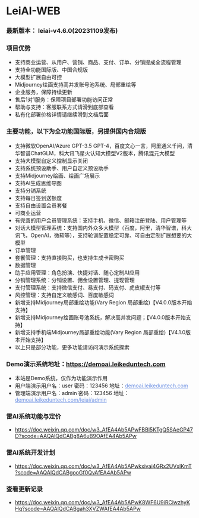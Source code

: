 # LeiAI-WEB


### 最新版本： leiai-v4.6.0(20231109发布)

### 项目优势
 - 支持商业运营、从用户、营销、商品、支付、订单、分销提成全流程管理
 - 支持全功能国际版、中国合规版
 - 大模型扩展自由可控
 - Midjourney绘画支持高并发账号池系统、局部重绘等
 - 企业服务，保障持续更新
 - 售后1对1服务：保障项目部署功能访问正常
 - 帮助与支持：客服联系方式请滑到底部查看
 - 私有化部署价格详情请继续滑到文档后面

### 主要功能，以下为全功能国际版，另提供国内合规版
 - 支持微软OpenAI/Azure GPT-3.5 GPT-4，百度文心一言，阿里通义千问，清华智谱ChatGLM，科大讯飞星火认知大模型V2版本，腾讯混元大模型
 - 支持大模型自定义控制显示关闭
 - 支持系统预设助手、用户自定义预设助手
 - 支持Midjourney绘画、绘画广场展示
 - 支持AI生成思维导图
 - 支持分销系统
 - 支持每日签到送额度
 - 支持自由设置会员套餐
 - 可商业运营
 - 有完善的用户会员管理系统：支持手机、微信、邮箱注册登陆、用户管理等
 - 对话大模型管理系统：支持国内外众多大模型（百度，阿里，清华智谱，科大讯飞，OpenAI，微软等），支持轮训配置稳定可靠、可自由定制扩展想要的大模型
 - 订单管理
 - 套餐管理：支持直接购买，也支持生成卡密购买
 - 数据管理
 - 助手应用管理：角色扮演、快捷对话、随心定制AI应用
 - 分销管理系统：分销设置、佣金设置管理、提现管理
 - 支付管理系统：支持微信支付、易支付、码支付、虎皮椒支付等
 - 风控管理：支持自定义敏感词、百度敏感词
 - 新增支持Midjourney局部重绘功能(Vary Region 局部重绘)【V4.0.0版本开始支持】
 - 新增支持Midjourney绘画账号池系统，解决高并发问题；【V4.0.0版本开始支持】
 - 新增支持手机端Midjourney局部重绘功能(Vary Region 局部重绘)【V4.1.0版本开始支持】
 - 以上只是部分功能，更多功能请访问演示系统探索

### Demo演示系统地址：<a href="https://demoai.leikeduntech.com" target="_blank">https://demoai.leikeduntech.com</a>
<ul>
<li>本站是Demo系统，仅作为功能演示作用</li>
<li>用户端演示用户名：user 密码：123456 地址：<a href="http://demoai.leikeduntech.com" style="color:#6c90e3;" target="_blank">demoai.leikeduntech.com</a></li>
<li>管理端演示用户名：admin 密码：123456 地址：<a href="http://demoai.leikeduntech.com/leiai/admin" style="color:#6c90e3;" target="_blank">demoai.leikeduntech.com/leiai/admin</a></li>
</ul>

### 雷AI系统功能与定价
- https://doc.weixin.qq.com/doc/w3_AfEA4Ab5APwFBBl5KTgQ5SAeGP47D?scode=AAQAlQdCABg8A6uB9OAfEA4Ab5APw

### 雷AI系统开发计划
 - https://doc.weixin.qq.com/doc/w3_AfEA4Ab5APwkxivai4GRx2UVxlKmT?scode=AAQAlQdCABgooGf0QvAfEA4Ab5APw

### 查看更新记录
 - https://doc.weixin.qq.com/doc/w3_AfEA4Ab5APwK8WF6U9iRCiwzhyKHq?scode=AAQAlQdCABgah3XVZWAfEA4Ab5APw
